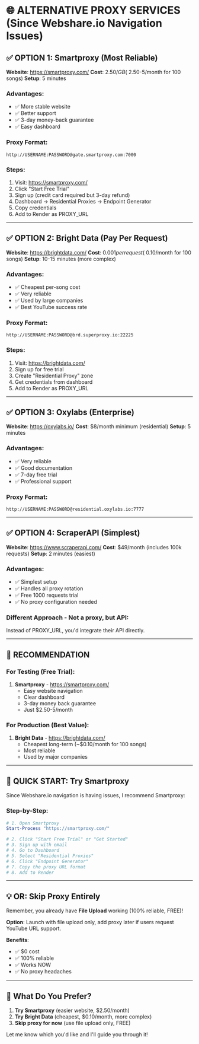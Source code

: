 # 🌐 ALTERNATIVE PROXY SERVICES (Since Webshare.io Navigation Issues)

## ✅ **OPTION 1: Smartproxy** (Most Reliable)

**Website**: https://smartproxy.com/
**Cost**: $2.50/GB (~$2.50-5/month for 100 songs)
**Setup**: 5 minutes

### Advantages:
- ✅ More stable website
- ✅ Better support
- ✅ 3-day money-back guarantee
- ✅ Easy dashboard

### Proxy Format:
```
http://USERNAME:PASSWORD@gate.smartproxy.com:7000
```

### Steps:
1. Visit: https://smartproxy.com/
2. Click "Start Free Trial" 
3. Sign up (credit card required but 3-day refund)
4. Dashboard → Residential Proxies → Endpoint Generator
5. Copy credentials
6. Add to Render as PROXY_URL

---

## ✅ **OPTION 2: Bright Data** (Pay Per Request)

**Website**: https://brightdata.com/
**Cost**: $0.001 per request (~$0.10/month for 100 songs)
**Setup**: 10-15 minutes (more complex)

### Advantages:
- ✅ Cheapest per-song cost
- ✅ Very reliable
- ✅ Used by large companies
- ✅ Best YouTube success rate

### Proxy Format:
```
http://USERNAME:PASSWORD@brd.superproxy.io:22225
```

### Steps:
1. Visit: https://brightdata.com/
2. Sign up for free trial
3. Create "Residential Proxy" zone
4. Get credentials from dashboard
5. Add to Render as PROXY_URL

---

## ✅ **OPTION 3: Oxylabs** (Enterprise)

**Website**: https://oxylabs.io/
**Cost**: $8/month minimum (residential)
**Setup**: 5 minutes

### Advantages:
- ✅ Very reliable
- ✅ Good documentation
- ✅ 7-day free trial
- ✅ Professional support

### Proxy Format:
```
http://USERNAME:PASSWORD@residential.oxylabs.io:7777
```

---

## ✅ **OPTION 4: ScraperAPI** (Simplest)

**Website**: https://www.scraperapi.com/
**Cost**: $49/month (includes 100k requests)
**Setup**: 2 minutes (easiest)

### Advantages:
- ✅ Simplest setup
- ✅ Handles all proxy rotation
- ✅ Free 1000 requests trial
- ✅ No proxy configuration needed

### Different Approach - Not a proxy, but API:
Instead of PROXY_URL, you'd integrate their API directly.

---

## 🎯 **RECOMMENDATION**

### **For Testing** (Free Trial):
1. **Smartproxy** - https://smartproxy.com/
   - Easy website navigation
   - Clear dashboard
   - 3-day money back guarantee
   - Just $2.50-5/month

### **For Production** (Best Value):
1. **Bright Data** - https://brightdata.com/
   - Cheapest long-term (~$0.10/month for 100 songs)
   - Most reliable
   - Used by major companies

---

## 🚀 **QUICK START: Try Smartproxy**

Since Webshare.io navigation is having issues, I recommend Smartproxy:

### Step-by-Step:
```powershell
# 1. Open Smartproxy
Start-Process "https://smartproxy.com/"

# 2. Click "Start Free Trial" or "Get Started"
# 3. Sign up with email
# 4. Go to Dashboard
# 5. Select "Residential Proxies"
# 6. Click "Endpoint Generator"
# 7. Copy the proxy URL format
# 8. Add to Render
```

---

## 💡 **OR: Skip Proxy Entirely**

Remember, you already have **File Upload** working (100% reliable, FREE)!

**Option**: Launch with file upload only, add proxy later if users request YouTube URL support.

**Benefits**:
- ✅ $0 cost
- ✅ 100% reliable
- ✅ Works NOW
- ✅ No proxy headaches

---

## 🤔 **What Do You Prefer?**

1. **Try Smartproxy** (easier website, $2.50/month)
2. **Try Bright Data** (cheapest, $0.10/month, more complex)
3. **Skip proxy for now** (use file upload only, FREE)

Let me know which you'd like and I'll guide you through it!
